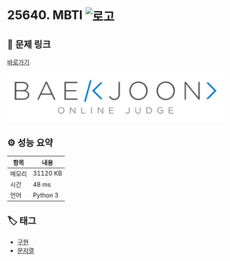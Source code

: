 # 25640. MBTI <img src="https://d2gd6pc034wcta.cloudfront.net/tier/2.svg" alt="로고" height="32" style="vertical-align: middle;" />

## 🔗 문제 링크

[바로가기](https://www.acmicpc.net/problem/25640)

![백준 로고](../../images/boj.png)

## ⚙️ 성능 요약

| 항목   | 내용     |
| ------ | -------- |
| 메모리 | 31120 KB |
| 시간   | 48 ms    |
| 언어   | Python 3 |

## 🏷️ 태그

- [구현](https://www.acmicpc.net/problemset?sort=ac_desc&algo=102)
- [문자열](https://www.acmicpc.net/problemset?sort=ac_desc&algo=158)
